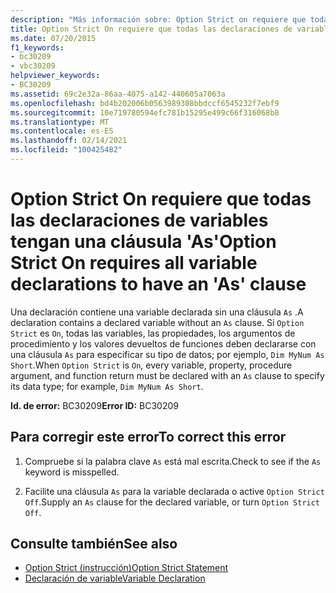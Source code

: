 ```yaml
---
description: "Más información sobre: Option Strict on requiere que todas las declaraciones de variables tengan una cláusula ' as '"
title: Option Strict On requiere que todas las declaraciones de variables tengan una cláusula 'As'
ms.date: 07/20/2015
f1_keywords:
- bc30209
- vbc30209
helpviewer_keywords:
- BC30209
ms.assetid: 69c2e32a-86aa-4075-a142-440605a7063a
ms.openlocfilehash: bd4b202006b0563989308bbdccf6545232f7ebf9
ms.sourcegitcommit: 10e719780594efc781b15295e499c66f316068b8
ms.translationtype: MT
ms.contentlocale: es-ES
ms.lasthandoff: 02/14/2021
ms.locfileid: "100425482"
---
```

# <a name="option-strict-on-requires-all-variable-declarations-to-have-an-as-clause"></a><span data-ttu-id="02a91-103">Option Strict On requiere que todas las declaraciones de variables tengan una cláusula 'As'</span><span class="sxs-lookup"><span data-stu-id="02a91-103">Option Strict On requires all variable declarations to have an 'As' clause</span></span>

<span data-ttu-id="02a91-104">Una declaración contiene una variable declarada sin una cláusula `As` .</span><span class="sxs-lookup"><span data-stu-id="02a91-104">A declaration contains a declared variable without an `As` clause.</span></span> <span data-ttu-id="02a91-105">Si `Option Strict` es `On`, todas las variables, las propiedades, los argumentos de procedimiento y los valores devueltos de funciones deben declararse con una cláusula `As` para especificar su tipo de datos; por ejemplo, `Dim MyNum As Short`.</span><span class="sxs-lookup"><span data-stu-id="02a91-105">When `Option Strict` is `On`, every variable, property, procedure argument, and function return must be declared with an `As` clause to specify its data type; for example, `Dim MyNum As Short`.</span></span>  
  
 <span data-ttu-id="02a91-106">**Id. de error:** BC30209</span><span class="sxs-lookup"><span data-stu-id="02a91-106">**Error ID:** BC30209</span></span>  
  
## <a name="to-correct-this-error"></a><span data-ttu-id="02a91-107">Para corregir este error</span><span class="sxs-lookup"><span data-stu-id="02a91-107">To correct this error</span></span>  
  
1. <span data-ttu-id="02a91-108">Compruebe si la palabra clave `As` está mal escrita.</span><span class="sxs-lookup"><span data-stu-id="02a91-108">Check to see if the `As` keyword is misspelled.</span></span>  
  
2. <span data-ttu-id="02a91-109">Facilite una cláusula `As` para la variable declarada o active `Option Strict Off`.</span><span class="sxs-lookup"><span data-stu-id="02a91-109">Supply an `As` clause for the declared variable, or turn `Option Strict Off`.</span></span>  
  
## <a name="see-also"></a><span data-ttu-id="02a91-110">Consulte también</span><span class="sxs-lookup"><span data-stu-id="02a91-110">See also</span></span>

- [<span data-ttu-id="02a91-111">Option Strict (instrucción)</span><span class="sxs-lookup"><span data-stu-id="02a91-111">Option Strict Statement</span></span>](../language-reference/statements/option-strict-statement.md)
- [<span data-ttu-id="02a91-112">Declaración de variable</span><span class="sxs-lookup"><span data-stu-id="02a91-112">Variable Declaration</span></span>](../programming-guide/language-features/variables/variable-declaration.md)
